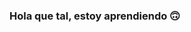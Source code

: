 ### Hola que tal, estoy aprendiendo 🙃

<!--
**joksanamaral/joksanamaral** is a ✨ _special_ ✨ repository because its `README.md` (this file) appears on your GitHub profile.

Here are some ideas to get you started:

- 🔭 Trabajo como tecnico en infomatica 
- 🌱 Estoy estudiando Tic°s 
- 👯 busco colaborar con mis conocimientos de de tecnico informatico
- 🤔 Busco ayuda para saber porgramar bien 🙃

| hora  | lunes             | martes            | miercoles         | jueves            | viernes    |   |   |   |   |
|-------|-------------------|-------------------|-------------------|-------------------|------------|---|---|---|---|
| 2-3   | seguirdad en red  | seguirdad en red  | seguirdad en red  | seguirdad en red  | sin clase  |   |   |   |   |
| 3-4   | ing.conociemiento | ing.conociemiento | ing.conociemiento | ing.conociemiento | sin clase  |   |   |   |   |
| 4-5   | libre             | libre             | libre             | libre             | sin clase  |   |   |   |   |
| 5-6   | libre             | libre             | libre             | libre             | sin clase  |   |   |   |   |
| 6-7   | negocios II       | negocios II       | negocios II       | negocios II       | sin clase  |   |   |   |   |
| 7-8   | auditoria         | auditoria         | auditoria         | auditoria         | sin clase  |   |   |   |   |
|       |                   |                   |                   |                   |            |   |   |   |   |
|       |                   |                   |                   |                   |            |   |   |   |   |
|       |                   |                   |                   |                   |            |   |   |   |   |

